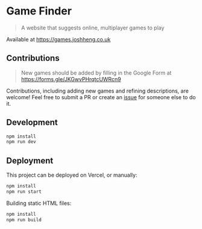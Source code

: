 # Game Finder

> A website that suggests online, multiplayer games to play

Available at https://games.joshheng.co.uk

## Contributions

> New games should be added by filling in the Google Form at https://forms.gle/JKGwvPHrqtcUWRcn9

Contributions, including adding new games and refining descriptions, are welcome! Feel free to submit a PR or create an [issue](https://github.com/JoshHeng/GameFinder/issues) for someone else to do it.

## Development

```bash
npm install
npm run dev
```

## Deployment

This project can be deployed on Vercel, or manually:

```bash
npm install
npm run start
```

Building static HTML files:
```bash
npm install
npm run build
```
